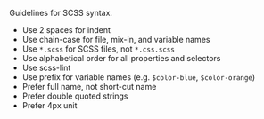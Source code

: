 Guidelines for SCSS syntax.

- Use 2 spaces for indent
- Use chain-case for file, mix-in, and variable names
- Use `*.scss` for SCSS files, not `*.css.scss`
- Use alphabetical order for all properties and selectors
- Use scss-lint
- Use prefix for variable names (e.g. `$color-blue`, `$color-orange`)
- Prefer full name, not short-cut name
- Prefer double quoted strings
- Prefer 4px unit

